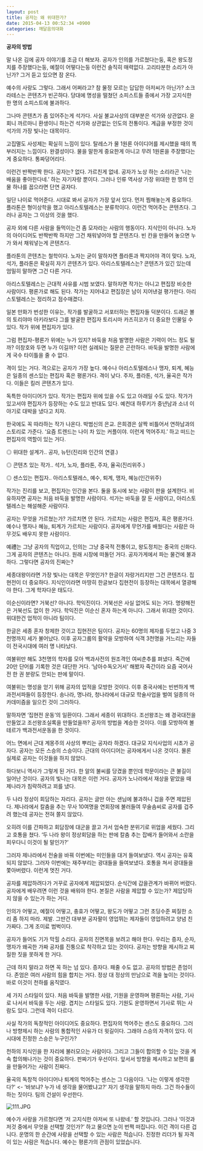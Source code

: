 ```yaml
---
layout: post
title: 공자는 왜 위대한가?
date: 2015-04-13 00:52:34 +0900
categories: 깨달음의대화
---
```

**공자의 방법** 

  


말 나온 김에 공자 이야기를 조금 더 해보자. 공자가 인의를 가르쳤다는둥, 혹은 왕도정치를 주장했다는둥, 예절이 어떻다는둥 이런건 솔직히 매력없다. 고리타분한 소리가 아닌가? 그거 듣고 있으면 잠 온다. 

  


예수의 사랑도 그렇다. 그래서 어쩌라고? 참 물정 모르는 답답한 아저씨가 아닌가? 소크라테스는 콘텐츠가 빈곤하다. 당대에 명성을 떨쳤던 소피스트들 중에서 가장 고지식한 한 명의 소피스트에 불과하다. 

  


그나마 콘텐츠가 좀 있어주는게 석가다. 사실 불교사상의 대부분은 석가와 상관없다. 윤회니 까르마니 환생이니 하는건 석가와 상관없는 인도의 전통이다. 계급을 부정한 것이 석가의 가장 빛나는 대목이다. 

  


고집멸도 사성제는 확실히 느낌이 있다. 탈레스가 물 1원론 아이디어를 제시했을 때의 똑 부러지는 느낌이다. 완결성이다. 물을 말한게 중요한게 아니고 무려 1원론을 주장했다는게 중요하다. 통짜덩어리다. 

  


이런건 반짝반짝 한다. 공자는? 없다. 가르친게 없네. 공자가 노상 하는 소리라곤 ‘나는 배움을 좋아한다네.’ 하는 자기자랑 뿐이다. 그러나 인류 역사상 가장 위대한 한 명의 인물 하나를 꼽으라면 단연 공자다. 

  


일단 나이로 먹어준다. 시대로 봐서 공자가 가장 앞서 있다. 먼저 찜해놓는게 중요하다. 플라톤은 형이상학을 했고 아리스토텔레스는 분류학이다. 이런건 먹어주는 콘텐츠다. 그러나 공자는 그 이상의 것을 했다. 

  


공자 외에 다른 사람을 들먹이는건 좀 모자라는 사람의 행동이다. 지식인이 아니다. 노자의 아이디어도 반짝반짝 하지만 그건 채워넣어야 할 콘텐츠다. 빈 칸을 만들어 놓으면 누가 와서 채워넣는게 콘텐츠다. 

  


플라톤의 콘텐츠는 철학이다. 노자는 굳이 말하자면 플라톤과 짝지어야 격이 맞다. 노자, 석가, 플라톤은 확실히 자기 콘텐츠가 있다. 아리스토텔레스는? 콘텐츠가 있긴 있는데 엄밀히 말하면 그건 다른 거다. 

  


아리스토텔레스는 근대적 사유를 시범 보였다. 말하자면 작가는 아니고 편집장 비슷한 사람이다. 평론가로 해도 된다. 작가는 지어내고 편집장은 남이 지어낸걸 평가한다. 아리스토텔레스는 정리하고 점수매겼다. 

  


일본 만화가 번성한 이유는, 작가를 발굴하고 서포터하는 편집자들 덕분이다. 드래곤 볼의 토리야마 아키라보다 그를 발굴한 편집자 토리시마 카즈히코가 더 중요한 인물일 수 있다. 작가 위에 편집자가 있다. 

  


그럼 편집자-평론가 위에는 누가 있지? 바둑을 처음 발명한 사람은 기력이 어느 정도 될까? 이창호와 두면 누가 이길까? 이런 실례되는 질문은 곤란하다. 바둑을 발명한 사람에게 국수 타이틀을 줄 수 없다. 

  


격이 있는 거다. 격으로는 공자가 가장 높다. 예수나 아리스토텔레스나 맹자, 퇴계, 혜능은 일종의 센스있는 편집자 혹은 평론가다. 격이 낮다. 주자, 플라톤, 석가, 율곡은 작가다. 이들은 킬러 콘텐츠가 있다. 

  


독특한 아이디어가 있다. 작가는 편집자 위에 있을 수도 있고 아래일 수도 있다. 작가가 있고서야 편집자가 등장하는 수도 있고 반대도 있다. 예컨대 하루키가 중년남과 소녀 이야기로 대박을 냈다고 치자. 

  


한국에도 꼭 따라하는 작가 나온다. 박범신의 은교. 은희경은 살짝 비틀어서 연하남과의 스토리로 가준다. ‘요즘 트렌드는 나이 차 있는 커플이야. 이런게 먹어주지.’ 하고 떠드는 편집자의 역할이 있는 거다. 

  


◎ 위대한 설계가.. 공자, 뉴턴(진리와 인간의 연결.)  
      
◎ 콘텐츠 있는 작가.. 석가, 노자, 플라톤, 주자, 율곡(진리위주.)  
      
◎ 센스있는 편집자.. 아리스토텔레스, 예수, 퇴계, 맹자, 혜능(인간위주) 

  


작가는 진리를 보고, 편집자는 인간을 본다. 둘을 동시에 보는 사람이 판을 설계한다. 비유하자면 공자는 처음 바둑을 발명한 사람이다. 석가는 바둑을 잘 둔 사람이고, 아리스토텔레스는 해설해준 사람이다. 

  


공자는 무엇을 가르쳤는가? 가르치면 안 된다. 가르치는 사람은 편집자, 혹은 평론가다. 예수나 맹자나 혜능, 퇴계가 가르치는 사람이다. 공자에게 무언가를 배웠다는 사람은 아무것도 배우지 못한 사람이다. 

  


예禮는 그냥 공자의 직업이고, 인의는 그냥 중국적 전통이고, 왕도정치는 중국의 신화다. 그게 공자의 콘텐츠는 아니다. 원래 시장에 떠돌던 거다. 공자가게에서 파는 물건에 불과하다. 그렇다면 공자의 진짜는? 

  


세종대왕이라면 가장 빛나는 대목은 무엇인가? 한글이 자랑거리지만 그건 콘텐츠다. 집현전이 더 중요하다. 지식인이라면 마땅히 한글보다 집현전이 등장하는 대목에서 열광해야 한다. 그게 학자다운 태도다. 

  


이순신이라면? 거북선? 아니다. 학익진이다. 거북선은 사실 없어도 되는 거다. 명량해전은 거북선도 없이 한 거다. 학익진은 이순신 혼자 하는게 아니다. 그래서 위대한 것이다. 위대한건 업적이 아니라 팀이다. 

  


한글은 세종 혼자 창제한 것이고 집현전은 팀이다. 공자는 60명의 제자를 두었고 나중 3천명까지 세가 불어났다. 이후 공자그룹의 활약을 모방하여 식객 3천명을 거느리는 자들이 전국시대에 여러 명 나타났다. 

  


여불위만 해도 3천명의 학자를 모아 백과사전의 원조격인 여씨춘추를 펴냈다. 죽간에 20만 단어를 기록한 것은 대단한 거다. ‘남아수독오거서’ 해봤자 죽간이라 요즘 국어사전 한 권 분량도 안되는 판에 말이다. 

  


여불위는 명성을 얻기 위해 공자의 업적을 모방한 것이다. 이후 중국사에는 빈번하게 백과전서파들이 등장한다. 송나라, 명나라, 청나라에서 대규모 학술사업을 벌여 일종의 아카데미즘을 일으킨 것이 그러하다. 

  


말하자면 ‘집현전 운동’의 일환이다. 그래서 세종이 위대하다. 조선왕조는 왜 경국대전을 만들었고 조선왕조실록을 만들었을까? 공자의 방법을 계승한 것이다. 이를 모방하여 볼테르가 백과전서운동을 한 것이다. 

  


어느 면에서 근대 계몽주의 사상의 뿌리는 공자라 하겠다. 대규모 지식사업의 시초가 공자다. 공자는 모든 스승의 스승이다. 근대의 아이디어는 공자에게서 나온 것이다. 몰론 실제로 공자는 이것들을 하지 않았다. 

  


하다보니 역사가 그렇게 된 거다. 한 알의 불씨를 당겼을 뿐인데 학문이라는 큰 불길이 일어난 것이다. 공자의 빛나는 대목은 이런 거다. 공자가 노나라에서 재상을 맡았을 때 제나라가 침략하려고 꾀를 냈다. 

  


두 나라 정상이 회담하는 자리다. 공자는 글만 아는 샌님에 불과하니 겁을 주면 제압된다. 제나라에서 칼춤을 추는 무사 10여명을 연회장에 불러들여 무술솜씨로 공자를 겁주려 했는데 공자는 전혀 쫄지 않았다. 

  


오히려 이를 간파하고 회담장에 대군을 끌고 가서 엄숙한 분위기로 위엄을 세웠다. 그리고 호통을 쳤다. ‘두 나라 왕이 정상회담을 하는 판에 칼춤 추는 잡배가 들어와서 소란을 피우다니 이것이 될 말인가?’ 

  


그러자 제나라에서 전술을 바꿔 이번에는 미인들을 대거 들여보냈다. 역시 공자는 유혹되지 않았다. 그러자 이번에는 재주부리는 광대들을 들여보냈다. 호통을 쳐서 광대들을 쫓아버렸다. 이런게 멋진 거다. 

  


공자를 제압하려다가 거꾸로 공자에게 제압되었다. 순식간에 갑을관계가 바뀌어 버렸다. 공자에게 배우려면 이런 것을 배워야 한다. 본질은 사람을 제압할 수 있는가? 제압당하지 않을 수 있는가 하는 거다. 

  


인의가 어떻고, 예절이 어떻고, 충효가 어떻고, 왕도가 어떻고 그런 초딩수준 찌질한 소리 좀 하지 마라. 제발. 그딴건 대부분 공자팔이 영업뛰는 제자들이 영업하려고 양념 친 가짜다. 그게 조미료 범벅이다. 

  


공자가 들어도 기가 막힐 소리다. 공자의 진면목을 보려고 해야 한다. 우리는 증자, 순자, 맹자가 왜곡한 가짜 공자를 진퉁으로 착각하고 있는 것이다. 공자는 방향을 제시하고 찌질한 짓을 못하게 한 거다. 

  


근데 하지 말라고 하면 꼭 하는 넘 있다. 증자다. 패줄 수도 없고. 공자의 방법은 존엄이다. 존엄은 여러 사람의 힘을 합치는 거다. 정상 대 정상의 만남으로 격을 높이는 것이다. 바로 이것이 천하를 움직였다. 

  


세 가지 스타일이 있다. 처음 바둑을 발명한 사람, 기원을 운영하며 평론하는 사람, 기사로 나서서 바둑을 두는 사람. 겹치는 스타일도 있다. 기원도 운영하면서 기사로 뛰는 사람도 있다. 그런데 격이 다르다. 

  


사실 작가의 독창적인 아이디어도 중요하다. 편집자의 먹어주는 센스도 중요하다. 그러나 방향제시 하는 사람의 통합적인 사유가 더 윗길이다. 그래야 스승의 자격이 있다. 이 시대에 진정한 스승은 누구인가? 

  


천하의 지식인을 한 자리에 불러모으는 사람이다. 그리고 그들이 합의할 수 있는 것을 계속 합의해나가는 것이 중요하다. 판짜기가 우선이다. 앞서서 방향을 제시하고 보편의 룰을 만들어가는 사람이 진짜다. 

  


율곡의 독창적 아이디어나 퇴계의 먹어주는 센스는 그 다음이다. '나는 이렇게 생각한다?' <- ‘바보냐? 누가 네 생각을 물어봤냐고?’ 자기 생각을 말하지 마라. 그건 하수들이 하는 짓이다. 팀의 건설이 우선한다. 

  


  


![111.JPG](/assets/attach/images/198/470/579/111.JPG)  


  


예수가 사랑을 가르쳤다면 ‘저 고지식한 아저씨 또 나왔네.’ 할 것입니다. 그러나 ‘이것과 저것 중에서 무엇을 선택할 것인가?’ 하고 물으면 눈이 번쩍 떠집니다. 이건 격이 다른 겁니다. 운명의 한 순간에 사랑을 선택할 수 있는 사람은 적습니다. 진정한 리더가 될 자격이 있는 사람은 적습니다. 예수는 평론가의 관점이 있었습니다.
